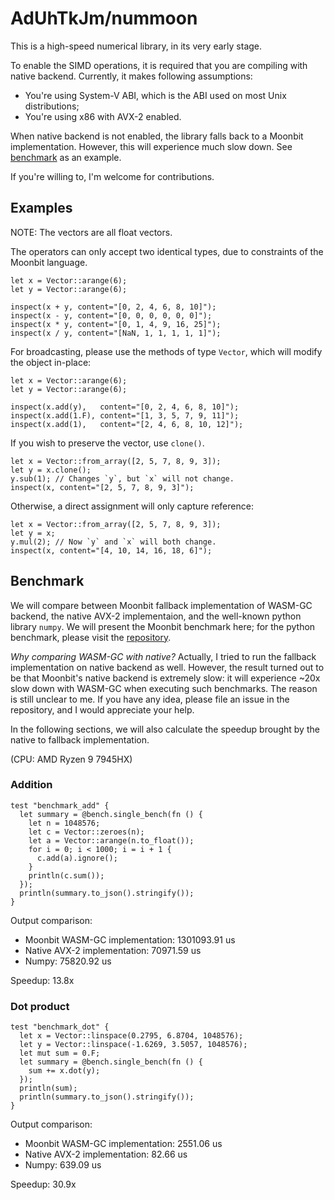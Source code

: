 # AdUhTkJm/nummoon

This is a high-speed numerical library, in its very early stage.

To enable the SIMD operations, it is required that you are compiling with native backend. Currently, it makes following assumptions:

- You're using System-V ABI, which is the ABI used on most Unix distributions;
- You're using x86 with AVX-2 enabled.

When native backend is not enabled, the library falls back to a Moonbit implementation. However, this will experience much slow down. See [benchmark](#benchmark) as an example.

If you're willing to, I'm welcome for contributions.

## Examples

NOTE: The vectors are all float vectors.

The operators can only accept two identical types, due to constraints of the Moonbit language.

```mbt
let x = Vector::arange(6);
let y = Vector::arange(6);

inspect(x + y, content="[0, 2, 4, 6, 8, 10]");
inspect(x - y, content="[0, 0, 0, 0, 0, 0]");
inspect(x * y, content="[0, 1, 4, 9, 16, 25]");
inspect(x / y, content="[NaN, 1, 1, 1, 1, 1]");
```

For broadcasting, please use the methods of type `Vector`, which will modify the object in-place:

```mbt
let x = Vector::arange(6);
let y = Vector::arange(6);

inspect(x.add(y),   content="[0, 2, 4, 6, 8, 10]");
inspect(x.add(1.F), content="[1, 3, 5, 7, 9, 11]");
inspect(x.add(1),   content="[2, 4, 6, 8, 10, 12]");
```

If you wish to preserve the vector, use `clone()`.

```mbt
let x = Vector::from_array([2, 5, 7, 8, 9, 3]);
let y = x.clone();
y.sub(1); // Changes `y`, but `x` will not change.
inspect(x, content="[2, 5, 7, 8, 9, 3]");
```

Otherwise, a direct assignment will only capture reference:

```mbt
let x = Vector::from_array([2, 5, 7, 8, 9, 3]);
let y = x;
y.mul(2); // Now `y` and `x` will both change.
inspect(x, content="[4, 10, 14, 16, 18, 6]");
```

## Benchmark

We will compare between Moonbit fallback implementation of WASM-GC backend, the native AVX-2 implementaion, and the well-known python library `numpy`. We will present the Moonbit benchmark here; for the python benchmark, please visit the [repository](https://github.com/AdUhTkJm/nummoon/tree/main/benchmark).

*Why comparing WASM-GC with native?* Actually, I tried to run the fallback implementation on native backend as well. However, the result turned out to be that Moonbit's native backend is extremely slow: it will experience ~20x slow down with WASM-GC when executing such benchmarks. The reason is still unclear to me. If you have any idea, please file an issue in the repository, and I would appreciate your help.

In the following sections, we will also calculate the speedup brought by the native to fallback implementation.

(CPU: AMD Ryzen 9 7945HX)

### Addition

```mbt
test "benchmark_add" {
  let summary = @bench.single_bench(fn () {
    let n = 1048576;
    let c = Vector::zeroes(n);
    let a = Vector::arange(n.to_float());
    for i = 0; i < 1000; i = i + 1 {
      c.add(a).ignore();
    }
    println(c.sum());
  });
  println(summary.to_json().stringify());
}
```

Output comparison:

- Moonbit WASM-GC implementation: 1301093.91 us
- Native AVX-2 implementation: 70971.59 us
- Numpy: 75820.92 us

Speedup: 13.8x

### Dot product

```mbt
test "benchmark_dot" {
  let x = Vector::linspace(0.2795, 6.8704, 1048576);
  let y = Vector::linspace(-1.6269, 3.5057, 1048576);
  let mut sum = 0.F;
  let summary = @bench.single_bench(fn () {
    sum += x.dot(y);
  });
  println(sum);
  println(summary.to_json().stringify());
}
```

Output comparison:

- Moonbit WASM-GC implementation: 2551.06 us
- Native AVX-2 implementation: 82.66 us
- Numpy: 639.09 us

Speedup: 30.9x

